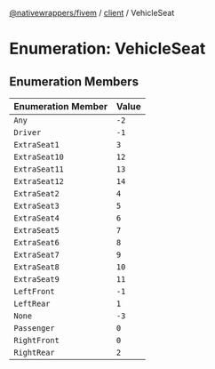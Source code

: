 [@nativewrappers/fivem](../../README.md) / [client](../README.md) / VehicleSeat

# Enumeration: VehicleSeat

## Enumeration Members

| Enumeration Member | Value |
| :------ | :------ |
| `Any` | `-2` |
| `Driver` | `-1` |
| `ExtraSeat1` | `3` |
| `ExtraSeat10` | `12` |
| `ExtraSeat11` | `13` |
| `ExtraSeat12` | `14` |
| `ExtraSeat2` | `4` |
| `ExtraSeat3` | `5` |
| `ExtraSeat4` | `6` |
| `ExtraSeat5` | `7` |
| `ExtraSeat6` | `8` |
| `ExtraSeat7` | `9` |
| `ExtraSeat8` | `10` |
| `ExtraSeat9` | `11` |
| `LeftFront` | `-1` |
| `LeftRear` | `1` |
| `None` | `-3` |
| `Passenger` | `0` |
| `RightFront` | `0` |
| `RightRear` | `2` |
